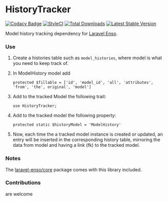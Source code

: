 # HistoryTracker
[![Codacy Badge](https://api.codacy.com/project/badge/Grade/71c1e5e3e2c940fa8f3fb0ebda9db1fb)](https://www.codacy.com/app/laravel-enso/HistoryTracker?utm_source=github.com&utm_medium=referral&utm_content=laravel-enso/HistoryTracker&utm_campaign=badger)
[![StyleCI](https://styleci.io/repos/85500161/shield?branch=master)](https://styleci.io/repos/85500161)
[![Total Downloads](https://poser.pugx.org/laravel-enso/historytracker/downloads)](https://packagist.org/packages/laravel-enso/historytracker)
[![Latest Stable Version](https://poser.pugx.org/laravel-enso/historytracker/version)](https://packagist.org/packages/laravel-enso/historytracker)

Model history tracking dependency for [Laravel Enso](https://github.com/laravel-enso/Enso).

### Use

1. Create a histories table such as `model_histories`, where model is what you need to keep track of.

2. In ModelHistory model add

    ```
    protected $fillable = ['id', 'model_id', 'all', 'attributes', 'from', 'the', original', 'model']
    ```

3. Add to the tracked Model the following trait:

    ```
    use HistoryTracker;
    ```

4. Add to the tracked model the following property:

    `protected static $historyModel = 'ModelHistory'`

5. Now, each time the a tracked model instance is created or updated, an entry will be inserted in the corresponding history table, mirroring the data from model and having a link (fk) to the tracked model.

### Notes

The [laravel-enso/core](https://github.com/laravel-enso/Core) package comes with this library included.

### Contributions

are welcome